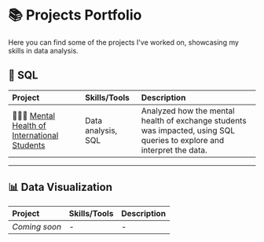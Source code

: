 # 📚 Projects Portfolio
Here you can find some of the projects I've worked on, showcasing my skills in data analysis.

## 🧠 SQL

| Project | Skills/Tools | Description |
| :--- | :--- | :--- |
| 👩🏻‍⚕️ [Mental Health of International Students](https://github.com/galactheo/portfolio/blob/main/mental-health.md) | Data analysis, SQL | Analyzed how the mental health of exchange students was impacted, using SQL queries to explore and interpret the data.

---

## 📊 Data Visualization

| Project | Skills/Tools | Description |
| :--- | :--- | :--- |
| *Coming soon* | - | - |
